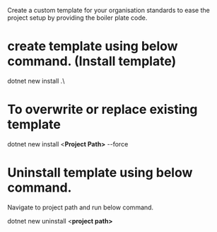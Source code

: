 
Create a custom template for your organisation standards to ease the project setup by providing the boiler plate code.

# create template using below command. (Install template)
dotnet new install .\ 

# To overwrite or replace existing template
dotnet new install <**Project Path>** --force

# Uninstall template using below command.
Navigate to project path and run below command.

dotnet new uninstall <**project path>**


